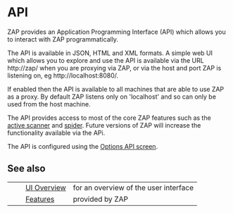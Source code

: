 # API #

ZAP provides an Application Programming Interface (API) which allows you to interact with ZAP programmatically.

The API is available in JSON, HTML and XML formats.
A simple web UI which allows you to explore and use the API is available via the URL http://zap/ when you are proxying via ZAP, or via the host and port ZAP is listening on, eg http://localhost:8080/.


If enabled then the API is available to all machines that are able to use ZAP as a proxy.
By default ZAP listens only on 'localhost' and so can only be used from the host machine.

The API provides access to most of the core ZAP features such as the [active scanner][] and [spider][].
Future versions of ZAP will increase the functionality available via the APi.

The API is configured using the [Options API screen][].

## See also ##

<table> 
 <tbody>
  <tr>
   <td>&nbsp;&nbsp;&nbsp;&nbsp;</td>
   <td> <a href="HelpUiOverview" rel="nofollow">UI Overview</a></td>
   <td>for an overview of the user interface</td>
  </tr> 
  <tr>
   <td>&nbsp;&nbsp;&nbsp;&nbsp;</td>
   <td> <a href="HelpStartConceptsConcepts" rel="nofollow">Features</a></td>
   <td>provided by ZAP</td>
  </tr> 
 </tbody>
</table>


[active scanner]: HelpStartConceptsAscan
[spider]: HelpStartConceptsSpider
[Options API screen]: HelpUiDialogsOptionsApi